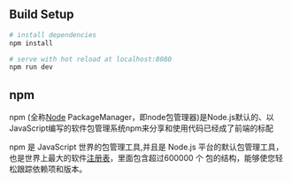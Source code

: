 

## Build Setup

``` bash
# install dependencies
npm install

# serve with hot reload at localhost:8080
npm run dev


```

## npm

npm (全称[Node](https://so.csdn.net/so/search?q=Node&spm=1001.2101.3001.7020) PackageManager，即node包管理器)是Node.js默认的、以JavaScript编写的软件包管理系统npm来分享和使用代码已经成了前端的标配

npm 是 JavaScript 世界的包管理工具,并且是 Node.js 平台的默认包管理工具，也是世界上最大的软件[注册表](https://so.csdn.net/so/search?q=注册表&spm=1001.2101.3001.7020)，里面包含超过600000 个 包的结构，能够使您轻松跟踪依赖项和版本。

